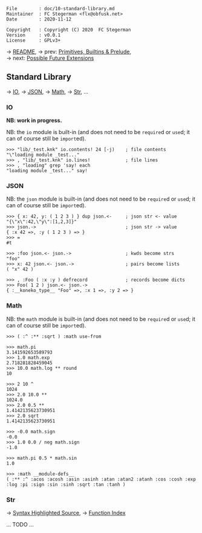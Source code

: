 <!-- {{{1 -->

    File        : doc/10-standard-library.md
    Maintainer  : FC Stegerman <flx@obfusk.net>
    Date        : 2020-11-12

    Copyright   : Copyright (C) 2020  FC Stegerman
    Version     : v0.0.1
    License     : GPLv3+

<!-- }}}1 -->

→ [README](../README.md),
→ prev: [Primitives, Builtins & Prelude](09-primitives-builtins-and-prelude.md),
→ next: [Possible Future Extensions](11-future.md)

## Standard Library

→ [IO](#io), → [JSON](#json), → [Math](#math), → [Str](#str), ...

### IO

**NB: work in progress.**

NB: the `io` module is built-in (and does not need to be `require`d or
`use`d; it can of course still be `import`ed).

```koneko
>>> "lib/_test.knk" io.contents! 24 [-j)    ; file contents
"\"loading module _test..."
>>> , "lib/_test.knk" io.lines!             ; file lines
>>> , "loading" grep 'say! each
"loading module _test..." say!
```

### JSON

NB: the `json` module is built-in (and does not need to be `require`d
or `use`d; it can of course still be `import`ed).

```koneko
>>> { x: 42, y: ( 1 2 3 ) } dup json.<-     ; json str <- value
"{\"x\":42,\"y\":[1,2,3]}"
>>> json.->                                 ; json str -> value
{ :x 42 =>, :y ( 1 2 3 ) => }
>>> =
#t

>>> :foo json.<- json.->                    ; kwds become strs
"foo"
>>> x: 42 json.<- json.->                   ; pairs become lists
( "x" 42 )

>>> , :Foo ( :x :y ) defrecord              ; records become dicts
>>> Foo( 1 2 ) json.<- json.->
{ :__koneko_type__ "Foo" =>, :x 1 =>, :y 2 => }
```

### Math

NB: the `math` module is built-in (and does not need to be `require`d
or `use`d; it can of course still be `import`ed).

```koneko
>>> ( :^ :** :sqrt ) :math use-from

>>> math.pi
3.141592653589793
>>> 1.0 math.exp
2.718281828459045
>>> 10.0 math.log ** round
10

>>> 2 10 ^
1024
>>> 2.0 10.0 **
1024.0
>>> 2.0 0.5 **
1.4142135623730951
>>> 2.0 sqrt
1.4142135623730951

>>> -0.0 math.sign
-0.0
>>> 1.0 0.0 / neg math.sign
-1.0

>>> math.pi 0.5 * math.sin
1.0

>>> :math __module-defs__
( :** :^ :acos :acosh :asin :asinh :atan :atan2 :atanh :cos :cosh :exp :log :pi :sign :sin :sinh :sqrt :tan :tanh )
```

### Str

→ [Syntax Highlighted Source](https://koneko.dev/lib-doc/str.knk.html),
→ [Function Index](https://koneko.dev/lib-doc/str.knk.index.html)

... TODO ...

<!-- vim: set tw=70 sw=2 sts=2 et fdm=marker : -->
